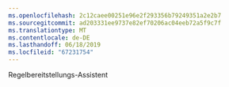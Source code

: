 ```yaml
---
ms.openlocfilehash: 2c12caee00251e96e2f293356b79249351a2e2b7
ms.sourcegitcommit: ad203331ee9737e82ef70206ac04eeb72a5f9c7f
ms.translationtype: MT
ms.contentlocale: de-DE
ms.lasthandoff: 06/18/2019
ms.locfileid: "67231754"
---
```

Regelbereitstellungs-Assistent